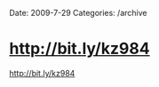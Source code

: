 Date: 2009-7-29
Categories: /archive

# http://bit.ly/kz984

<a href="http://bit.ly/kz984" rel="nofollow">http://bit.ly/kz984</a>
